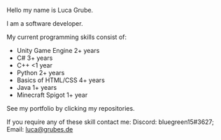 Hello my name is Luca Grube.

I am a software developer.

My current programming skills consist of:
- Unity Game Engine 2+ years
- C# 3+ years
- C++ <1 year
- Python 2+ years
- Basics of HTML/CSS 4+ years
- Java 1+ years
- Minecraft Spigot 1+ year

See my portfolio by clicking my repositories. 

If you require any of these skill contact me: Discord: bluegreen15#3627; Email: luca@grubes.de


